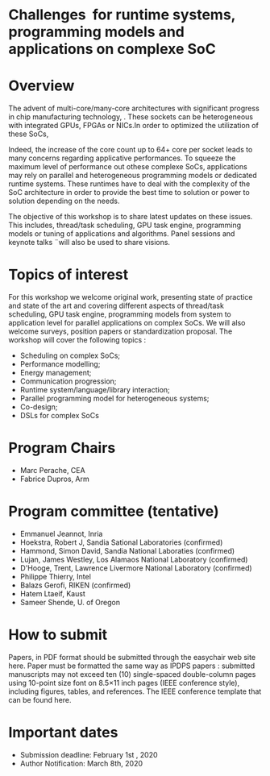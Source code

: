 # Challenges  for runtime systems, programming models and applications on complexe SoC

# Overview

The advent of multi-core/many-core architectures  with significant progress in chip manufacturing technology, . These sockets can be heterogeneous with integrated GPUs, FPGAs or NICs.In order to optimized the utilization of these SoCs, 

Indeed, the increase of the core count up to 64+ core per socket leads to many concerns regarding applicative performances. To squeeze the maximum level of performance out othese complexe SoCs, applications may rely on  parallel and heterogeneous programming models or dedicated runtime systems.  These runtimes have to deal with the complexity of the SoC architecture in order to provide the best time to solution or power to solution depending on the needs.

The objective of this workshop is to share latest updates on these issues. This includes, thread/task scheduling, GPU task engine, programming models or tuning of applications and algorithms. Panel sessions and keynote talks ¨will also be used to share visions.


 
 

# Topics of interest

For this workshop we welcome original work, presenting state of practice and state of the art and covering different aspects of thread/task scheduling, GPU task engine, programming models from system to application level for parallel applications on complex SoCs. We will also welcome surveys, position papers or standardization proposal. The workshop will cover the following topics :

* Scheduling on complex SoCs;
* Performance modelling; 
* Energy management;
* Communication progression;
* Runtime system/language/library interaction;
* Parallel programming model for heterogeneous systems;
* Co-design; 
* DSLs for complex SoCs


# Program Chairs

* Marc Perache, CEA 
* Fabrice Dupros, Arm	

# Program committee (tentative)
* Emmanuel Jeannot,	Inria
* Hoekstra, Robert J,	Sandia Sational Laboratories (confirmed)
* Hammond, Simon David,	Sandia National Laboraties (confirmed)
* Lujan, James Westley,	Los Alamaos National Laboratory (confirmed)
* D'Hooge, Trent, Lawrence Livermore National Laboratory (confirmed)
* Philippe Thierry,	Intel 
*	Balazs Gerofi, RIKEN (confirmed)
* Hatem Ltaeif, Kaust 
* Sameer Shende, U. of Oregon 

# How to submit
Papers, in PDF format should be submitted through the easychair web site here. Paper must be formatted the same way as IPDPS papers : submitted manuscripts may not exceed ten (10) single-spaced double-column pages using 10-point size font on 8.5×11 inch pages (IEEE conference style), including figures, tables, and references. The IEEE conference template that can be found here.

# Important dates
* Submission deadline: February 1st , 2020
* Author Notification: March 8th, 2020

